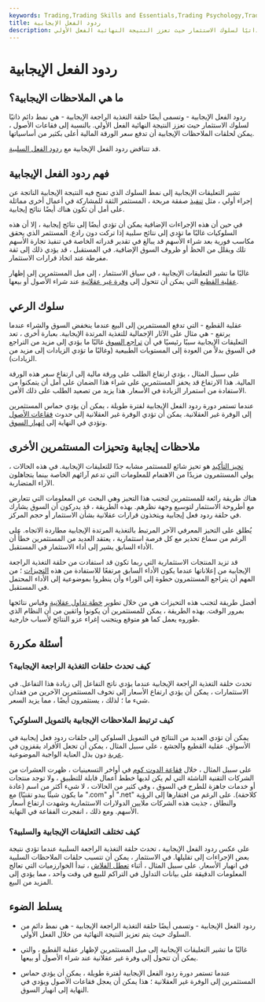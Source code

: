 ```yaml
---
keywords: Trading,Trading Skills and Essentials,Trading Psychology,Trading Skills
title: ردود الفعل الإيجابية
description: ردود الفعل الإيجابية - وتسمى أيضًا حلقة التغذية الراجعة الإيجابية - هي نمط دائم ذاتيًا لسلوك الاستثمار حيث تعزز النتيجة النهائية الفعل الأولي.
---
```


# ردود الفعل الإيجابية
## ما هي الملاحظات الإيجابية؟

ردود الفعل الإيجابية - وتسمى أيضًا حلقة التغذية الراجعة الإيجابية - هي نمط دائم ذاتيًا لسلوك الاستثمار حيث تعزز النتيجة النهائية الفعل الأولي. بالنسبة إلى فقاعات الأصول ، يمكن لحلقات الملاحظات الإيجابية أن تدفع سعر الورقة المالية أعلى بكثير من أساسياتها.

قد تتناقض ردود الفعل الإيجابية مع [ردود الفعل السلبية](/negative-feedback).

## فهم ردود الفعل الإيجابية

تشير التعليقات الإيجابية إلى نمط السلوك الذي تمنح فيه النتيجة الإيجابية الناتجة عن إجراء أولي ، مثل [تنفيذ](/execution) صفقة مربحة ، المستثمر الثقة للمشاركة في أعمال أخرى مماثلة على أمل أن تكون هناك أيضًا نتائج إيجابية.

في حين أن هذه الإجراءات الإضافية يمكن أن تؤدي أيضًا إلى نتائج إيجابية ، إلا أن هذه السلوكيات غالبًا ما تؤدي إلى نتائج سلبية إذا تركت دون رادع. المستثمر الذي يحقق مكاسب فورية بعد شراء الأسهم قد يبالغ في تقدير قدراته الخاصة في تنفيذ تجارة الأسهم تلك ويقلل من الحظ أو ظروف السوق الإضافية. في المستقبل ، قد يؤدي ذلك إلى ثقة مفرطة عند اتخاذ قرارات الاستثمار.

غالبًا ما تشير التعليقات الإيجابية ، في سياق الاستثمار ، إلى ميل المستثمرين إلى إظهار [عقلية القطيع](/herdinstinct) التي يمكن أن تتحول إلى [وفرة غير عقلانية](/irrationalexuberance) عند شراء الأصول أو بيعها.

## سلوك الرعي

عقلية القطيع - التي تدفع المستثمرين إلى البيع عندما ينخفض السوق والشراء عندما يرتفع - هي مثال على الآثار الإجمالية للتغذية المرتدة الإيجابية. بعبارة أخرى ، تعد التعليقات الإيجابية سببًا رئيسيًا في أن [تراجع السوق](/decline) غالبًا ما يؤدي إلى مزيد من التراجع في السوق بدلاً من العودة إلى المستويات الطبيعية (وغالبًا ما تؤدي الزيادات إلى مزيد من الزيادات).

على سبيل المثال ، يؤدي ارتفاع الطلب على ورقة مالية إلى ارتفاع سعر هذه الورقة المالية. هذا الارتفاع قد يحفز المستثمرين على شراء هذا الضمان على أمل أن يتمكنوا من الاستفادة من استمرار الزيادة في الأسعار. هذا يزيد من تصعيد الطلب على ذلك الأمن.

عندما تستمر دورة ردود الفعل الإيجابية لفترة طويلة ، يمكن أن يؤدي حماس المستثمرين إلى الوفرة غير العقلانية. يمكن أن تؤدي الوفرة غير العقلانية إلى حدوث [فقاعات الأصول](/bubble) وتؤدي في النهاية إلى [انهيار السوق](/crash).

## ملاحظات إيجابية وتحيزات المستثمرين الأخرى

[تحيز التأكيد](/confirmation-bias) هو تحيز شائع للمستثمر مشابه جدًا للتعليقات الإيجابية. في هذه الحالات ، يولي المستثمرون مزيدًا من الاهتمام للمعلومات التي تدعم آرائهم الخاصة بينما يتجاهلون الآراء المتضاربة.

هناك طريقة رائعة للمستثمرين لتجنب هذا التحيز وهي البحث عن المعلومات التي تتعارض مع أطروحة الاستثمار لتوسيع وجهة نظرهم. بهذه الطريقة ، قد يدركون أن السوق يشارك في حلقة ردود فعل إيجابية ويتخذون قرارات عقلانية بشأن الاستثمار أو حجم المركز.

يُطلق على التحيز المعرفي الآخر المرتبط بالتغذية المرتدة الإيجابية مطاردة الاتجاه. على الرغم من سماع تحذير مع كل فرصة استثمارية ، يعتقد العديد من المستثمرين خطأً أن الأداء السابق يشير إلى أداء الاستثمار في المستقبل.

قد تزيد المنتجات الاستثمارية التي ربما تكون قد استفادت من حلقة التغذية الراجعة الإيجابية من إعلاناتها عندما يكون الأداء السابق مرتفعًا للاستفادة من هذه [التحيزات](/bias) ؛ من المهم أن يتراجع المستثمرون خطوة إلى الوراء وأن ينظروا بموضوعية إلى الأداء المحتمل في المستقبل.

أفضل طريقة لتجنب هذه التحيزات هي من خلال تطوير [خطة تداول عقلانية](/trading-plan) وقياس نتائجها بمرور الوقت. بهذه الطريقة ، يمكن للمستثمرين أن يكونوا واثقين من أن النظام الذي طوروه يعمل كما هو متوقع ويتجنب إغراء عزو النتائج لأسباب خارجية.

## أسئلة مكررة

### كيف تحدث حلقات التغذية الراجعة الإيجابية؟

تحدث حلقة التغذية الراجعة الإيجابية عندما يؤدي ناتج التفاعل إلى زيادة هذا التفاعل. في الاستثمارات ، يمكن أن يؤدي ارتفاع الأسعار إلى تخوف المستثمرين الآخرين من فقدان شيء ما ؛ لذلك ، يستثمرون أيضًا ، مما يزيد السعر.

### كيف ترتبط الملاحظات الإيجابية بالتمويل السلوكي؟

يمكن أن تؤدي العديد من النتائج في التمويل السلوكي إلى حلقات ردود فعل إيجابية في الأسواق. عقلية القطيع والجشع ، على سبيل المثال ، يمكن أن تجعل الأفراد يقفزون في [عربة](/bandwagon-effect) دون بذل العناية الواجبة الموضوعية.

على سبيل المثال ، خلال [فقاعة الدوت كوم](/dotcom-bubble) في أواخر التسعينيات ، ظهرت العشرات من الشركات التقنية الناشئة التي لم يكن لديها خطط أعمال قابلة للتطبيق ، ولا توجد منتجات أو خدمات جاهزة للطرح في السوق ، وفي كثير من الحالات ، لا شيء أكثر من اسم (عادة ما يكون شيئًا يبدو تقنيًا) مع ".com" أو ".net" كلاحقة). على الرغم من افتقارها إلى الرؤية والنطاق ، جذبت هذه الشركات ملايين الدولارات الاستثمارية وشهدت ارتفاع أسعار الأسهم. ومع ذلك ، انفجرت الفقاعة في النهاية.

### كيف تختلف التعليقات الإيجابية والسلبية؟

على عكس ردود الفعل الإيجابية ، تحدث حلقة التغذية الراجعة السلبية عندما تؤدي نتيجة بعض الإجراءات إلى تقليلها. في الاستثمار ، يمكن أن تتسبب حلقات الملاحظات السلبية في انهيار الأسعار. على سبيل المثال ، أثناء [تعطل الفلاش](/flash-crash) ، تبدأ الخوارزميات التي تعالج المعلومات الدقيقة على بيانات التداول في التراكم للبيع في وقت واحد ، مما يؤدي إلى المزيد من البيع.

## يسلط الضوء

- ردود الفعل الإيجابية - وتسمى أيضًا حلقة التغذية الراجعة الإيجابية - هي نمط دائم من السلوك حيث يتم تعزيز النتيجة النهائية من خلال الفعل الأولي.

- غالبًا ما تشير التعليقات الإيجابية إلى ميل المستثمرين لإظهار عقلية القطيع ، والتي يمكن أن تتحول إلى وفرة غير عقلانية عند شراء الأصول أو بيعها.

- عندما تستمر دورة ردود الفعل الإيجابية لفترة طويلة ، يمكن أن يؤدي حماس المستثمرين إلى الوفرة غير العقلانية ؛ هذا يمكن أن يعجل فقاعات الأصول ويؤدي في النهاية إلى انهيار السوق.

